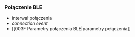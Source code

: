### Połączenie BLE

- interwał połączenia
- *connection event*
- [[003F Parametry połączenia BLE|parametry połączenia]]